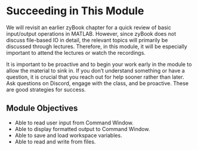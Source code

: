 # Succeeding in This Module

We will revisit an earlier zyBook chapter for a quick review of basic input/output operations in MATLAB. However, since zyBook does not discuss file-based IO in detail, the relevant topics will primarily be discussed through lectures. Therefore, in this module, it will be especially important to attend the lectures or watch the recordings. 

It is important to be proactive and to begin your work early in the module to allow the material to sink in. If you don’t understand something or have a question, it is crucial that you reach out for help sooner rather than later. Ask questions on Discord, engage with the class, and be proactive. These are good strategies for success.

## Module Objectives

- Able to read user input from Command Window.
- Able to display formatted output to Command Window.
- Able to save and load workspace variables.
- Able to read and write from files.
